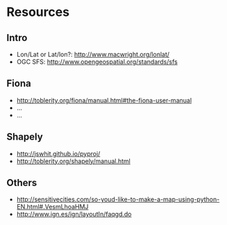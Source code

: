 # Resources

## Intro

- Lon/Lat or Lat/lon?: http://www.macwright.org/lonlat/
- OGC SFS: http://www.opengeospatial.org/standards/sfs

## Fiona

- http://toblerity.org/fiona/manual.html#the-fiona-user-manual
- ...
- ...

## Shapely

- http://jswhit.github.io/pyproj/
- http://toblerity.org/shapely/manual.html


## Others

- http://sensitivecities.com/so-youd-like-to-make-a-map-using-python-EN.html#.VesmLhoaHMJ
- http://www.ign.es/ign/layoutIn/faqgd.do 
